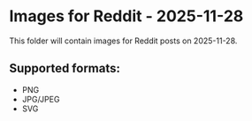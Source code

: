 # Images for Reddit - 2025-11-28

This folder will contain images for Reddit posts on 2025-11-28.

## Supported formats:
- PNG
- JPG/JPEG
- SVG
